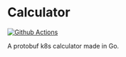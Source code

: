 # Calculator

[![Github Actions](https://github.com/radutopala/calculator/workflows/test/badge.svg)](https://github.com/radutopala/calculator/actions)

A protobuf k8s calculator made in Go.
